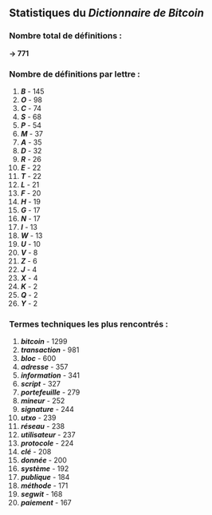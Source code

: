 ## Statistiques du *Dictionnaire de Bitcoin*

### Nombre total de définitions : 
**-> 771**

### Nombre de définitions par lettre :
1. ***B*** - 145
2. ***O*** - 98
3. ***C*** - 74
4. ***S*** - 68
5. ***P*** - 54
6. ***M*** - 37
7. ***A*** - 35
8. ***D*** - 32
9. ***R*** - 26
10. ***E*** - 22
11. ***T*** - 22
12. ***L*** - 21
13. ***F*** - 20
14. ***H*** - 19
15. ***G*** - 17
16. ***N*** - 17
17. ***I*** - 13
18. ***W*** - 13
19. ***U*** - 10
20. ***V*** - 8
21. ***Z*** - 6
22. ***J*** - 4
23. ***X*** - 4
24. ***K*** - 2
25. ***Q*** - 2
26. ***Y*** - 2

### Termes techniques les plus rencontrés :
1. ***bitcoin*** - 1299
2. ***transaction*** - 981
3. ***bloc*** - 600
4. ***adresse*** - 357
5. ***information*** - 341
6. ***script*** - 327
7. ***portefeuille*** - 279
8. ***mineur*** - 252
9. ***signature*** - 244
10. ***utxo*** - 239
11. ***réseau*** - 238
12. ***utilisateur*** - 237
13. ***protocole*** - 224
14. ***clé*** - 208
15. ***donnée*** - 200
16. ***système*** - 192
17. ***publique*** - 184
18. ***méthode*** - 171
19. ***segwit*** - 168
20. ***paiement*** - 167
